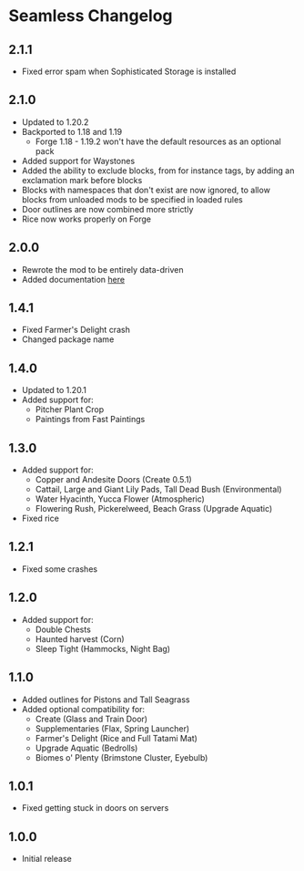 # Seamless Changelog

## 2.1.1
- Fixed error spam when Sophisticated Storage is installed

## 2.1.0
- Updated to 1.20.2
- Backported to 1.18 and 1.19
  - Forge 1.18 - 1.19.2 won't have the default resources as an optional pack
- Added support for Waystones
- Added the ability to exclude blocks, from for instance tags, by adding an exclamation mark before blocks
- Blocks with namespaces that don't exist are now ignored, to allow blocks from unloaded mods to be specified in loaded rules
- Door outlines are now combined more strictly
- Rice now works properly on Forge

## 2.0.0
- Rewrote the mod to be entirely data-driven
- Added documentation [here](https://docs.teamdiopside.nl/seamless/)

## 1.4.1
- Fixed Farmer's Delight crash
- Changed package name

## 1.4.0
- Updated to 1.20.1
- Added support for:
  - Pitcher Plant Crop
  - Paintings from Fast Paintings

## 1.3.0
- Added support for:
  - Copper and Andesite Doors (Create 0.5.1)
  - Cattail, Large and Giant Lily Pads, Tall Dead Bush (Environmental)
  - Water Hyacinth, Yucca Flower (Atmospheric)
  - Flowering Rush, Pickerelweed, Beach Grass (Upgrade Aquatic)
- Fixed rice

## 1.2.1
- Fixed some crashes

## 1.2.0
- Added support for:
  - Double Chests
  - Haunted harvest (Corn)
  - Sleep Tight (Hammocks, Night Bag)

## 1.1.0
- Added outlines for Pistons and Tall Seagrass
- Added optional compatibility for:
  - Create (Glass and Train Door)
  - Supplementaries (Flax, Spring Launcher)
  - Farmer's Delight (Rice and Full Tatami Mat)
  - Upgrade Aquatic (Bedrolls)
  - Biomes o' Plenty (Brimstone Cluster, Eyebulb)

## 1.0.1
- Fixed getting stuck in doors on servers

## 1.0.0
- Initial release